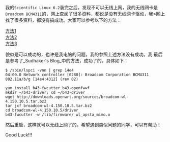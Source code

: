 我的`Scientific Linux 6.2`装完之后，发现不可以无线上网，我的无线网卡是`Broadcom BCM4311`的，网上查阅了很多资料，都说是没有无线网卡驱动，我>网上找了很多资料，都没有搞成功。大家可以参考以下的方法：

[方法1](http://www.xnlinux.cn/thread-1503-1-1.html)  
[方法2](http://wiki.centos.org/zh/HowTos/Laptops/Wireless/Broadcom#head-3f2ee861edb7870fe117952cd96b78da22088d25)  
[方法3](http://www.broadcom.com/docs/linux_sta/README.txt)  

貌似是可以成功的，也许是我电脑的问题，我的参照上述方法没有成功。我
最后是参考了_Sudhaker's Blog_中的方法，成功了的，具体如下：
```
$ /sbin/lspci -vnn | grep 14e4
04:00.0 Network controller [0280]: Broadcom Corporation BCM4311 802.11a/b/g [14e4:4312] (rev 02)
```
```
yum install b43-fwcutter b43-openfwwf
mkdir ~/b43-driver; cd ~/b43-driver
wget http://downloads.openwrt.org/sources/broadcom-wl-4.150.10.5.tar.bz2
tar jxf broadcom-wl-4.150.10.5.tar.bz2
cd broadcom-wl-4.150.10.5/driver
b43-fwcutter -w /lib/firmware/ wl_apsta_mimo.o
```
然后重启，这样就可以无线上网了的。希望遇到类似问题的同学，可以有帮助！

Good Luck!!!
